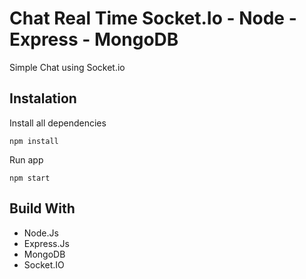 # Chat Real Time Socket.Io - Node - Express - MongoDB

Simple Chat using Socket.io

## Instalation

Install all dependencies

```
npm install
```

Run app

```
npm start
```

## Build With

* Node.Js
* Express.Js
* MongoDB
* Socket.IO
